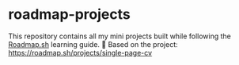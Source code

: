# roadmap-projects
 This repository contains all my mini projects built while following the [Roadmap.sh](https://roadmap.sh) learning guide.
 🧠 Based on the project: https://roadmap.sh/projects/single-page-cv


